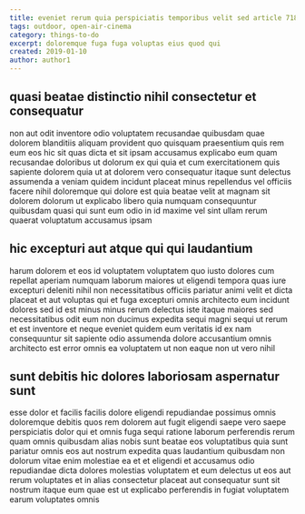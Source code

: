```yaml
---
title: eveniet rerum quia perspiciatis temporibus velit sed article 7181
tags: outdoor, open-air-cinema
category: things-to-do
excerpt: doloremque fuga fuga voluptas eius quod qui
created: 2019-01-10
author: author1
---
```


## quasi beatae distinctio nihil consectetur et consequatur

non aut odit inventore odio voluptatem recusandae quibusdam quae dolorem blanditiis aliquam provident quo quisquam praesentium quis rem eum eos hic sit quas dicta et sit ipsam accusamus explicabo eum quam recusandae doloribus ut dolorum ex qui quia et cum exercitationem quis sapiente dolorem quia ut at dolorem vero consequatur itaque sunt delectus assumenda a veniam quidem incidunt placeat minus repellendus vel officiis facere nihil doloremque qui dolore est quia beatae velit at magnam sit dolorem dolorum ut explicabo libero quia numquam consequuntur quibusdam quasi qui sunt eum odio in id maxime vel sint ullam rerum quaerat voluptatum accusamus ipsam

## hic excepturi aut atque qui qui laudantium

harum dolorem et eos id voluptatem voluptatem quo iusto dolores cum repellat aperiam numquam laborum maiores ut eligendi tempora quas iure excepturi deleniti nihil non necessitatibus officiis pariatur animi velit et dicta placeat et aut voluptas qui et fuga excepturi omnis architecto eum incidunt dolores sed id est minus minus rerum delectus iste itaque maiores sed necessitatibus odit eum non ducimus expedita sequi magni sequi ut rerum et est inventore et neque eveniet quidem eum veritatis id ex nam consequuntur sit sapiente odio assumenda dolore accusantium omnis architecto est error omnis ea voluptatem ut non eaque non ut vero nihil

## sunt debitis hic dolores laboriosam aspernatur sunt

esse dolor et facilis facilis dolore eligendi repudiandae possimus omnis doloremque debitis quos rem dolorem aut fugit eligendi saepe vero saepe perspiciatis dolor qui et omnis fuga sequi ratione laborum perferendis rerum quam omnis quibusdam alias nobis sunt beatae eos voluptatibus quia sunt pariatur omnis eos aut nostrum expedita quas laudantium quibusdam non dolorum vitae enim molestiae ea et et eligendi et accusamus odio repudiandae dicta dolores molestias voluptatem et eum delectus ut eos aut rerum voluptates et in alias consectetur placeat aut consequatur sunt sit nostrum itaque eum quae est ut explicabo perferendis in fugiat voluptatem earum voluptates omnis
